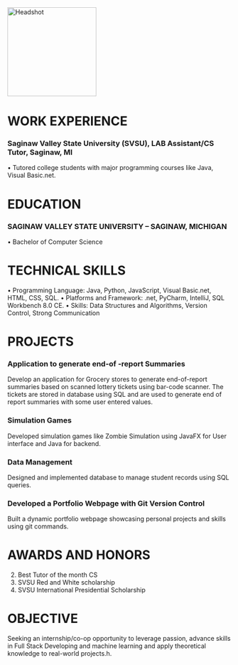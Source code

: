 <img src="https://github.com/supadhy1-tech/supadhy1.github.io/blob/main/headshot.jpg?raw=true" alt="Headshot" width="200"/>

#   WORK EXPERIENCE	
### Saginaw Valley State University (SVSU), LAB Assistant/CS Tutor, Saginaw, MI
•	Tutored college students with major programming courses like Java, Visual Basic.net.
	

#   EDUCATION 	
### SAGINAW VALLEY STATE UNIVERSITY – SAGINAW, MICHIGAN
•	Bachelor of Computer Science

#   TECHNICAL SKILLS
• Programming Language:  Java, Python, JavaScript, Visual Basic.net, HTML, CSS, SQL.
• Platforms and Framework:  .net, PyCharm, IntelliJ, SQL Workbench 8.0 CE.
• Skills:  Data Structures and Algorithms, Version Control, Strong Communication

	
#   PROJECTS

###	Application to generate end-of -report Summaries
Develop an application for Grocery stores to generate end-of-report summaries based on scanned lottery tickets using bar-code scanner. The tickets are stored in database using SQL and are used to generate end of report summaries with some user entered values. 
###	Simulation Games  
Developed simulation games like Zombie Simulation using JavaFX for User interface and Java for backend.
###	Data Management
Designed and implemented database to manage student records using SQL queries.
###	Developed a Portfolio Webpage with Git Version Control
Built a dynamic portfolio webpage showcasing personal projects and skills using git commands.


#    AWARDS AND HONORS
2.	Best Tutor of the month CS
3.	SVSU Red and White scholarship
4.	SVSU International Presidential Scholarship
                                       
#    OBJECTIVE	
Seeking an internship/co-op opportunity to leverage passion, advance skills in Full Stack Developing and machine learning and apply theoretical knowledge to real-world projects.h.




